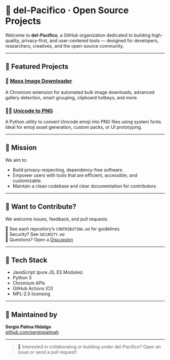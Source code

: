 # 🌊 del-Pacifico · Open Source Projects

Welcome to **del-Pacifico**, a GitHub organization dedicated to building high-quality, privacy-first, and user-centered tools — designed for developers, researchers, creatives, and the open-source community.

---

## 🚀 Featured Projects

### 🌄 [Mass Image Downloader](https://github.com/del-Pacifico/Mass-Image-Downloader)
A Chromium extension for automated bulk image downloads, advanced gallery detection, smart grouping, clipboard hotkeys, and more.

### 🧙‍♂️ [Unicode to PNG](https://github.com/del-Pacifico/unicode-to-png)
A Python utility to convert Unicode emoji into PNG files using system fonts. Ideal for emoji asset generation, custom packs, or UI prototyping.

---

## 🎯 Mission

We aim to:
- Build privacy-respecting, dependency-free software.
- Empower users with tools that are efficient, accessible, and customizable.
- Maintain a clean codebase and clear documentation for contributors.

---

## 🧠 Want to Contribute?

We welcome issues, feedback, and pull requests.

📌 See each repository’s `CONTRIBUTING.md` for guidelines  
🔐 Security? See `SECURITY.md`  
💬 Questions? Open a [Discussion](https://github.com/del-Pacifico/Mass-Image-Downloader/discussions)

---

## 🔧 Tech Stack

- JavaScript (pure JS, ES Modules)
- Python 3
- Chromium APIs
- GitHub Actions (CI)
- MPL-2.0 licensing

---

## 🙌 Maintained by

**Sergio Palma Hidalgo**  
[github.com/sergiopalmah](https://github.com/sergiopalmah)

---

> 🤝 Interested in collaborating or building under del-Pacifico? Open an issue or send a pull request!
